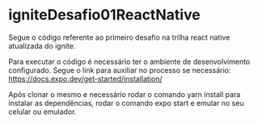 # igniteDesafio01ReactNative

Segue o código referente ao primeiro desafio na trilha react native atualizada do ignite.

Para executar o código é necessário ter o ambiente de desenvolvimento configurado. Segue o link para auxiliar no processo se necessário: https://docs.expo.dev/get-started/installation/

Após clonar o mesmo e necessário rodar o comando yarn install para instalar as dependências, rodar o comando expo start e emular no seu celular ou emulador.
